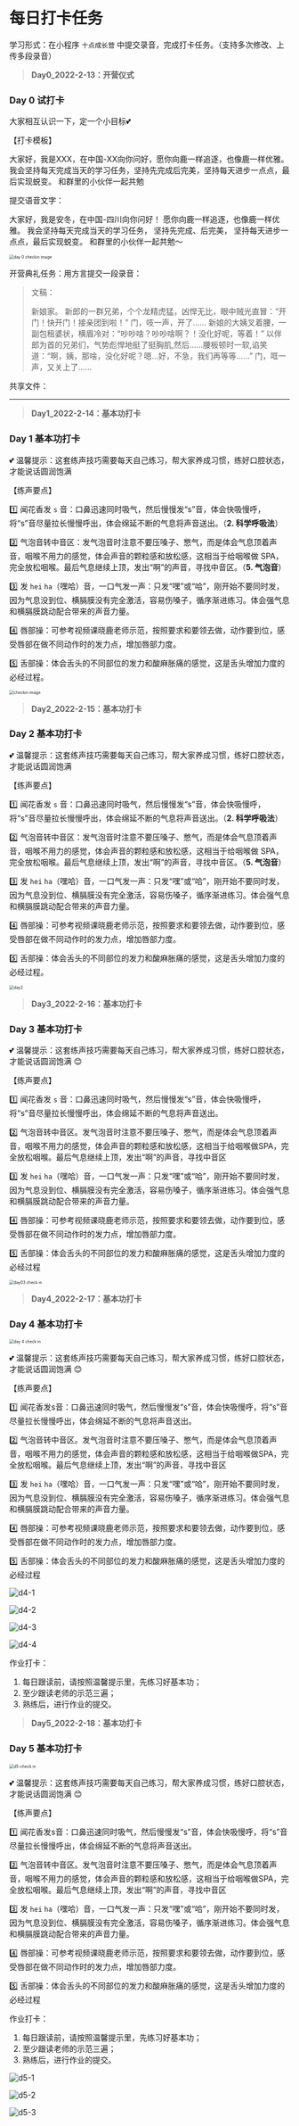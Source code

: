 # 每日打卡任务



学习形式：在小程序 `十点成长营` 中提交录音，完成打卡任务。（支持多次修改、上传多段录音）

> **Day0_2022-2-13：开营仪式**

### **Day 0 试打卡**

大家相互认识一下，定一个小目标💕


【打卡模板】

大家好，我是XXX，在中国-XX向你问好，愿你向鹿一样追逐，也像鹿一样优雅。
我会坚持每天完成当天的学习任务，坚持先完成后完美，坚持每天进步一点点，最后实现蜕变。
和群里的小伙伴一起共勉

提交语音文字：

大家好，我是安冬，在中国-四川向你问好！
愿你向鹿一样追逐，也像鹿一样优雅。
我会坚持每天完成当天的学习任务，
坚持先完成、后完美，
坚持每天进步一点点，最后实现蜕变。
和群里的小伙伴一起共勉～

<img src="../assets/d0-checkin.jpg" alt="day 0 checkin image" style="zoom:50%;" />

开营典礼任务：用方言提交一段录音：

> 文稿：
>
> 新娘家。
> 新郎的一群兄弟，个个龙精虎猛，凶悍无比，眼中贼光直冒：“开门！快开门！接亲团到啦！”
> 门，吱一声，开了……
> 新娘的大姨叉着腰，一副包租婆状，横眉冷对：“吵吵啥？吵吵啥啊？！没化好呢，等着！”
> 以伴郎为首的兄弟们，气势彪悍地挺了挺胸肌,然后……腰板顿时一软,谄笑道：“啊，姨，那啥，没化好呢？嗯…好，不急，我们再等等……”
> 门，哐一声，又关上了……

共享文件：

<audio src="../assets/day0.m4a"></audio>



---

> **Day1_2022-2-14：基本功打卡**

### **Day 1 基本功打卡**


:two_hearts: 温馨提示：这套练声技巧需要每天自己练习，帮大家养成习惯，练好口腔状态，才能说话圆润饱满


【练声要点】

:one: 闻花香发 `s` 音：口鼻迅速同时吸气，然后慢慢发“s”音，体会快吸慢呼，将“s”音尽量拉长慢慢呼出，体会绵延不断的气息将声音送出。（**2. 科学呼吸法**）

:two: 气泡音转中音区：发气泡音时注意不要压嗓子、憋气，而是体会气息顶着声音，咽喉不用力的感觉，体会声音的颗粒感和放松感，这相当于给咽喉做 SPA，完全放松咽喉。最后气息继续上顶，发出“啊”的声音，寻找中音区。（**5. 气泡音**）

:three: 发 `hei` `ha`（嘿哈）音，一口气发一声：只发“嘿”或“哈”，刚开始不要同时发，因为气息没到位、横膈膜没有完全激活，容易伤嗓子，循序渐进练习。体会强气息和横膈膜跳动配合带来的声音力量。


:four: 唇部操：可参考视频课晓鹿老师示范，按照要求和要领去做，动作要到位，感受唇部在做不同动作时的发力点，增加唇部力度。

:five: 舌部操：体会舌头的不同部位的发力和酸麻胀痛的感觉，这是舌头增加力度的必经过程。

<img src="../assets/d1-checkin.jpeg" alt="checkin image" style="zoom:50%;" />



> **Day2_2022-2-15：基本功打卡**

### **Day 2 基本功打卡**

:two_hearts: 温馨提示：这套练声技巧需要每天自己练习，帮大家养成习惯，练好口腔状态，才能说话圆润饱满


【练声要点】

:one: 闻花香发 `s` 音：口鼻迅速同时吸气，然后慢慢发“s”音，体会快吸慢呼，将“s”音尽量拉长慢慢呼出，体会绵延不断的气息将声音送出。（**2. 科学呼吸法**）

:two: 气泡音转中音区：发气泡音时注意不要压嗓子、憋气，而是体会气息顶着声音，咽喉不用力的感觉，体会声音的颗粒感和放松感，这相当于给咽喉做 SPA，完全放松咽喉。最后气息继续上顶，发出“啊”的声音，寻找中音区。（**5. 气泡音**）

:three: 发 `hei` `ha`（嘿哈）音，一口气发一声：只发“嘿”或“哈”，刚开始不要同时发，因为气息没到位、横膈膜没有完全激活，容易伤嗓子，循序渐进练习。体会强气息和横膈膜跳动配合带来的声音力量。


:four: 唇部操：可参考视频课晓鹿老师示范，按照要求和要领去做，动作要到位，感受唇部在做不同动作时的发力点，增加唇部力度。

:five: 舌部操：体会舌头的不同部位的发力和酸麻胀痛的感觉，这是舌头增加力度的必经过程。

<img src="../assets/d2-checkin.jpg" alt="day2" style="zoom:50%;" />



> **Day3_2022-2-16：基本功打卡**

### **Day 3 基本功打卡**

:two_hearts: 温馨提示：这套练声技巧需要每天自己练习，帮大家养成习惯，练好口腔状态，才能说话圆润饱满 :blush:

【练声要点】


:one: 闻花香发 `s` 音：口鼻迅速同时吸气，然后慢慢发“s”音，体会快吸慢呼，将“s”音尽量拉长慢慢呼出，体会绵延不断的气息将声音送出。

:two: 气泡音转中音区。发气泡音时注意不要压嗓子、憋气，而是体会气息顶着声音，咽喉不用力的感觉，体会声音的颗粒感和放松感，这相当于给咽喉做SPA，完全放松咽喉。最后气息继续上顶，发出“啊”的声音，寻找中音区

:three: 发 `hei` `ha`（嘿哈）音，一口气发一声：只发“嘿”或“哈”，刚开始不要同时发，因为气息没到位、横膈膜没有完全激活，容易伤嗓子，循序渐进练习。体会强气息和横膈膜跳动配合带来的声音力量。

:four: 唇部操：可参考视频课晓鹿老师示范，按照要求和要领去做，动作要到位，感受唇部在做不同动作时的发力点，增加唇部力度。

:five: 舌部操：体会舌头的不同部位的发力和酸麻胀痛的感觉，这是舌头增加力度的必经过程

<img src="../assets/d3-checkin.png" alt="day03 check in" style="zoom:50%;" />





> **Day4_2022-2-17：基本功打卡**

### **Day 4 基本功打卡**

<img src="../assets/d4-checkin.png" alt="day 4 check in" style="zoom:50%;" />

:two_hearts: 温馨提示：这套练声技巧需要每天自己练习，帮大家养成习惯，练好口腔状态，才能说话圆润饱满 :blush:

【练声要点】

:one: 闻花香发s音：口鼻迅速同时吸气，然后慢慢发“s”音，体会快吸慢呼，将“s”音尽量拉长慢慢呼出，体会绵延不断的气息将声音送出。

:two: 气泡音转中音区。发气泡音时注意不要压嗓子、憋气，而是体会气息顶着声音，咽喉不用力的感觉，体会声音的颗粒感和放松感，这相当于给咽喉做SPA，完全放松咽喉。最后气息继续上顶，发出“啊”的声音，寻找中音区

:three: 发 `hei` `ha`（嘿哈）音，一口气发一声：只发“嘿”或“哈”，刚开始不要同时发，因为气息没到位、横膈膜没有完全激活，容易伤嗓子，循序渐进练习。体会强气息和横膈膜跳动配合带来的声音力量。

:four: 唇部操：可参考视频课晓鹿老师示范，按照要求和要领去做，动作要到位，感受唇部在做不同动作时的发力点，增加唇部力度。

:five: 舌部操：体会舌头的不同部位的发力和酸麻胀痛的感觉，这是舌头增加力度的必经过程

![d4-1](../assets/d4-1.png)

![d4-2](../assets/d4-2.png)

![d4-3](../assets/d4-3.png)

![d4-4](../assets/d4-4.png)

作业打卡：

1. 每日跟读前，请按照温馨提示里，先练习好基本功；
2. 至少跟读老师的示范三遍；
3. 熟练后，进行作业的提交。





> **Day5_2022-2-18：基本功打卡**

### **Day 5 基本功打卡**

<img src="../assets/d5-checkin.png" alt="d5-check in" style="zoom:50%;" />

:two_hearts: 温馨提示：这套练声技巧需要每天自己练习，帮大家养成习惯，练好口腔状态，才能说话圆润饱满 :blush:

【练声要点】

:one: 闻花香发s音：口鼻迅速同时吸气，然后慢慢发“s”音，体会快吸慢呼，将“s”音尽量拉长慢慢呼出，体会绵延不断的气息将声音送出。

:two: 气泡音转中音区。发气泡音时注意不要压嗓子、憋气，而是体会气息顶着声音，咽喉不用力的感觉，体会声音的颗粒感和放松感，这相当于给咽喉做SPA，完全放松咽喉。最后气息继续上顶，发出“啊”的声音，寻找中音区

:three: 发 `hei` `ha`（嘿哈）音，一口气发一声：只发“嘿”或“哈”，刚开始不要同时发，因为气息没到位、横膈膜没有完全激活，容易伤嗓子，循序渐进练习。体会强气息和横膈膜跳动配合带来的声音力量。

:four: 唇部操：可参考视频课晓鹿老师示范，按照要求和要领去做，动作要到位，感受唇部在做不同动作时的发力点，增加唇部力度。

:five: 舌部操：体会舌头的不同部位的发力和酸麻胀痛的感觉，这是舌头增加力度的必经过程

作业打卡：

1. 每日跟读前，请按照温馨提示里，先练习好基本功；
2. 至少跟读老师的示范三遍；
3. 熟练后，进行作业的提交。

![d5-1](../assets/d5-1.png)

![d5-2](../assets/d5-2.png)

![d5-3](../assets/d5-3.png)

